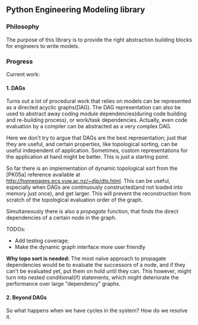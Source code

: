 ## Python Engineering Modeling library

### Philosophy
The purpose of this library is to provide the right abstraction building blocks for engineers to write models.

### Progress
Current work:

#### 1. DAGs

Turns out a lot of procedural work that relies on models can be represented as a directed acyclic graphs(DAG). The DAG representation can also be used to abstract away coding module dependencies(during code building and re-building process), or work/task dependencies. Actually, even code evaluation by a compiler can be abstracted as a very complex DAG.

Here we don't try to argue that DAGs are the best representation; just that they are useful, and certain properties, like topological sorting, can be useful independent of application. Sometimes, custom representations for the application at hand might be better. This is just a starting point.

So far there is an implementation of dynamic topological sort from the [PK05a] reference available at http://homepages.ecs.vuw.ac.nz/~djp/dts.html. This can be useful, especially when DAGs are continuously constructed(and not loaded into memory just once), and get larger. This will prevent the reconstruction from scratch of the topological evaluation order of the graph.

Simultaneously there is also a *propagate* function, that finds the direct dependencies of a certain node in the graph.

TODOs:
- Add testing coverage;
- Make the dynamic graph interface more user friendly

**Why topo sort is needed:**
The most naïve approach to propagate dependencies would be to evaluate the successors of a node, and if they can't be evaluated yet, put them on hold until they can. This however, might turn into nested conditional(if) statements, which might deteriorate the performance over large "dependency" graphs. 

#### 2. Beyond DAGs

So what happens when we have cycles in the system? How do we resolve it.
